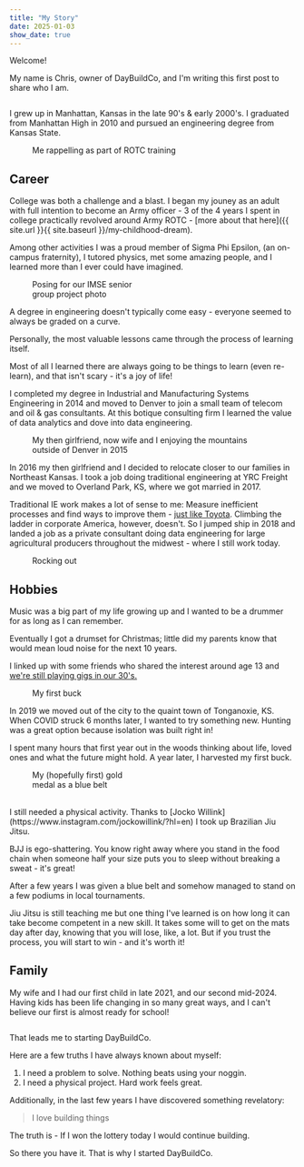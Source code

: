 ```yaml
---
title: "My Story"
date: 2025-01-03
show_date: true
---
```


Welcome! 

My name is Chris, owner of DayBuildCo, and I'm writing this first post to share who I am.


<figure class="align-center">
  <img src="{{ site.url }}{{ site.baseurl }}/assets/images/blog/story/me.jpg" alt="">
</figure> 

I grew up in Manhattan, Kansas in the late 90's & early 2000's. I graduated from Manhattan High in 2010 and pursued an engineering degree from Kansas State.

<figure style="width: 300px" class="align-right">
  <img src="{{ site.url }}{{ site.baseurl }}/assets/images/blog/story/rotc.jpg" alt="">
  <figcaption>Me rappelling as part of ROTC training</figcaption>
</figure> 

## Career

College was both a challenge and a blast. I began my jouney as an adult with full intention to become an Army officer - 3 of the 4 years I spent in college practically revolved around Army ROTC - [more about that here]({{ site.url }}{{ site.baseurl }}/my-childhood-dream). 

Among other activities I was a proud member of Sigma Phi Epsilon, (an on-campus fraternity), I tutored physics, met some amazing people, and I learned more than I ever could have imagined. 

<figure style="width: 200px" class="align-left">
  <img src="{{ site.url }}{{ site.baseurl }}/assets/images/blog/story/imse.png" alt="">
  <figcaption>Posing for our IMSE senior group project photo</figcaption>
</figure> 

A degree in engineering doesn't typically come easy - everyone seemed to always be graded on a curve. 

Personally, the most valuable lessons came through the process of learning itself. 

Most of all I learned there are always going to be things to learn (even re-learn), and that isn't scary - it's a joy of life!

I completed my degree in Industrial and Manufacturing Systems Engineering in 2014 and moved to Denver to join a small team of telecom and oil & gas consultants. At this botique consulting firm I learned the value of data analytics and dove into data engineering.

<figure class="align-center">
  <img src="{{ site.url }}{{ site.baseurl }}/assets/images/blog/story/denver.jpg" alt="">
  <figcaption>My then girlfriend, now wife and I enjoying the mountains outside of Denver in 2015</figcaption>
</figure> 

In 2016 my then girlfriend and I decided to relocate closer to our families in Northeast Kansas. I took a job doing traditional engineering at YRC Freight and we moved to Overland Park, KS, where we got married in 2017. 

Traditional IE work makes a lot of sense to me: Measure inefficient processes and find ways to improve them - [just like Toyota](https://www.amazon.com/Toyota-Way-Management-Principles-Manufacturer/dp/0071392319). Climbing the ladder in corporate America, however, doesn't. So I jumped ship in 2018 and landed a job as a private consultant doing data engineering for large agricultural producers throughout the midwest - where I still work today. 

<figure style="width: 200px" class="align-right">
  <img src="{{ site.url }}{{ site.baseurl }}/assets/images/blog/story/hp.png" alt="">
  <figcaption>Rocking out</figcaption>
</figure>

## Hobbies

Music was a big part of my life growing up and I wanted to be a drummer for as long as I can remember. 

Eventually I got a drumset for Christmas; little did my parents know that would mean loud noise for the next 10 years. 

I linked up with some friends who shared the interest around age 13 and [we're still playing gigs in our 30's.](https://www.humbledpride.com/)

<figure style="width: 200px" class="align-left">
  <img src="{{ site.url }}{{ site.baseurl }}/assets/images/blog/story/buck.png" alt="">
  <figcaption>My first buck</figcaption>
</figure> 

In 2019 we moved out of the city to the quaint town of Tonganoxie, KS. When COVID struck 6 months later, I wanted to try something new. Hunting was a great option because isolation was built right in! 

I spent many hours that first year out in the woods thinking about life, loved ones and what the future might hold. A year later, I harvested my first buck.

<figure style="width: 200px" class="align-right">
  <img src="{{ site.url }}{{ site.baseurl }}/assets/images/blog/story/bjj.png" alt="">
  <figcaption>My (hopefully first) gold medal as a blue belt</figcaption>
</figure>

<br>
I still needed a physical activity. Thanks to [Jocko Willink](https://www.instagram.com/jockowillink/?hl=en) I took up Brazilian Jiu Jitsu.

BJJ is ego-shattering. You know right away where you stand in the food chain when someone half your size puts you to sleep without breaking a sweat - it's great!

After a few years I was given a blue belt and somehow managed to stand on a few podiums in local tournaments.

Jiu Jitsu is still teaching me but one thing I've learned is on how long it can take become competent in a new skill. It takes some will to get on the mats day after day, knowing that you will lose, like, a lot. But if you trust the process, you will start to win - and it's worth it!

## Family

My wife and I had our first child in late 2021, and our second mid-2024. Having kids has been life changing in so many great ways, and I can't believe our first is almost ready for school!

<figure class="align-center">
  <img src="{{ site.url }}{{ site.baseurl }}/assets/images/blog/story/fam.jpg" alt="">
</figure>


That leads me to starting DayBuildCo. 

Here are a few truths I have always known about myself: 

1. I need a problem to solve. Nothing beats using your noggin. 
2. I need a physical project. Hard work feels great.

Additionally, in the last few years I have discovered something revelatory: 

> I love building things

The truth is - If I won the lottery today I would continue building.

So there you have it. That is why I started DayBuildCo.